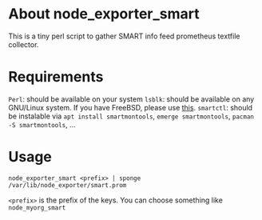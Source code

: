 # About node_exporter_smart
This is a tiny perl script to gather SMART info feed prometheus textfile collector.

# Requirements

`Perl`: should be available on your system
`lsblk`: should be available on any GNU/Linux system. If you have FreeBSD, please use [this](https://raw.githubusercontent.com/vermaden/scripts/master/lsblk.sh).
`smartctl`: should be instalable via `apt install smartmontools`, `emerge smartmontools`, `pacman -S smartmontools`, ...

# Usage

`node_exporter_smart <prefix> | sponge /var/lib/node_exporter/smart.prom`

`<prefix>` is the prefix of the keys. You can choose something like `node_myorg_smart`
